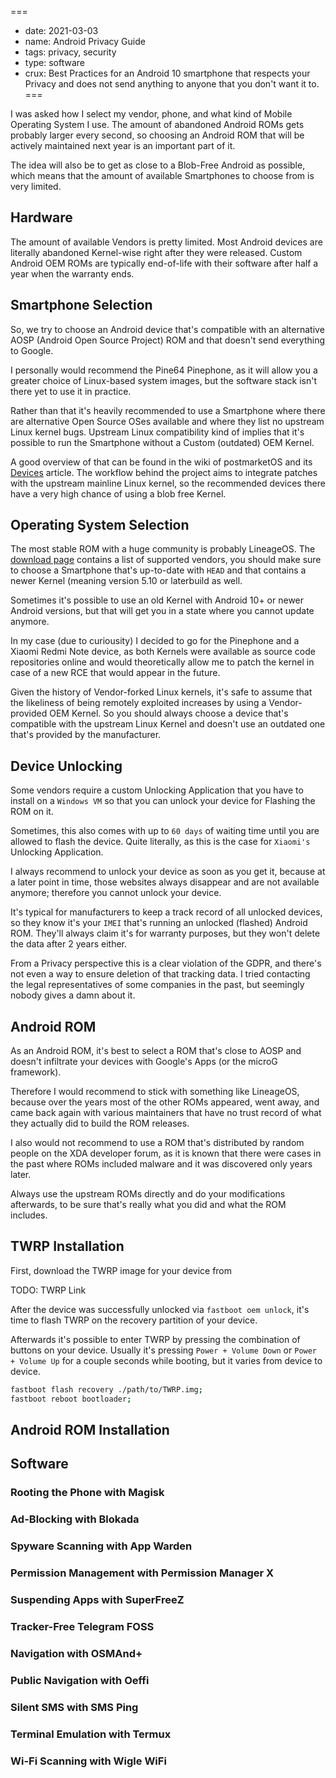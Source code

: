 ===
- date: 2021-03-03
- name: Android Privacy Guide
- tags: privacy, security
- type: software
- crux: Best Practices for an Android 10 smartphone that respects your Privacy and does not send anything to anyone that you don't want it to.
===

I was asked how I select my vendor, phone, and what kind of Mobile
Operating System I use. The amount of abandoned Android ROMs gets
probably larger every second, so choosing an Android ROM that will
be actively maintained next year is an important part of it.

The idea will also be to get as close to a Blob-Free Android as
possible, which means that the amount of available Smartphones
to choose from is very limited.

## Hardware

The amount of available Vendors is pretty limited. Most Android
devices are literally abandoned Kernel-wise right after they
were released. Custom Android OEM ROMs are typically end-of-life
with their software after half a year when the warranty ends.

## Smartphone Selection

So, we try to choose an Android device that's compatible with
an alternative AOSP (Android Open Source Project) ROM and that
doesn't send everything to Google.

I personally would recommend the Pine64 Pinephone, as it will
allow you a greater choice of Linux-based system images, but
the software stack isn't there yet to use it in practice.

Rather than that it's heavily recommended to use a Smartphone
where there are alternative Open Source OSes available and
where they list no upstream Linux kernel bugs. Upstream Linux
compatibility kind of implies that it's possible to run the
Smartphone without a Custom (outdated) OEM Kernel.

A good overview of that can be found in the wiki of postmarketOS
and its [Devices](https://wiki.postmarketos.org/wiki/Devices)
article. The workflow behind the project aims to integrate
patches with the upstream mainline Linux kernel, so the recommended
devices there have a very high chance of using a blob free Kernel.

## Operating System Selection

The most stable ROM with a huge community is probably LineageOS.
The [download page](https://download.lineageos.org) contains a
list of supported vendors, you should make sure to choose a
Smartphone that's up-to-date with `HEAD` and that contains a
newer Kernel (meaning version 5.10 or laterbuild as well.

Sometimes it's possible to use an old Kernel with Android 10+
or newer Android versions, but that will get you in a state
where you cannot update anymore.

In my case (due to curiousity) I decided to go for the
Pinephone and a Xiaomi Redmi Note device, as both Kernels
were available as source code repositories online and would
theoretically allow me to patch the kernel in case of a new
RCE that would appear in the future.

Given the history of Vendor-forked Linux kernels, it's safe
to assume that the likeliness of being remotely exploited
increases by using a Vendor-provided OEM Kernel. So you should
always choose a device that's compatible with the upstream
Linux Kernel and doesn't use an outdated one that's provided
by the manufacturer.

## Device Unlocking

Some vendors require a custom Unlocking Application that you
have to install on a `Windows VM` so that you can unlock your
device for Flashing the ROM on it.

Sometimes, this also comes with up to `60 days` of waiting
time until you are allowed to flash the device. Quite literally,
as this is the case for `Xiaomi's` Unlocking Application.

I always recommend to unlock your device as soon as you get
it, because at a later point in time, those websites always
disappear and are not available anymore; therefore you cannot
unlock your device.

It's typical for manufacturers to keep a track record of all
unlocked devices, so they know it's your `IMEI` that's running
an unlocked (flashed) Android ROM. They'll always claim it's
for warranty purposes, but they won't delete the data after
2 years either.

From a Privacy perspective this is a clear violation of the GDPR,
and there's not even a way to ensure deletion of that tracking
data. I tried contacting the legal representatives of some
companies in the past, but seemingly nobody gives a damn about
it.

## Android ROM

As an Android ROM, it's best to select a ROM that's close to
AOSP and doesn't infiltrate your devices with Google's Apps
(or the microG framework).

Therefore I would recommend to stick with something like
LineageOS, because over the years most of the other ROMs
appeared, went away, and came back again with various
maintainers that have no trust record of what they actually
did to build the ROM releases.

I also would not recommend to use a ROM that's distributed
by random people on the XDA developer forum, as it is known
that there were cases in the past where ROMs included malware
and it was discovered only years later.

Always use the upstream ROMs directly and do your modifications
afterwards, to be sure that's really what you did and what the
ROM includes.

## TWRP Installation

First, download the TWRP image for your device from 

TODO: TWRP Link

After the device was successfully unlocked via `fastboot oem unlock`,
it's time to flash TWRP on the recovery partition of your device.

Afterwards it's possible to enter TWRP by pressing the combination
of buttons on your device. Usually it's pressing `Power + Volume Down`
or `Power + Volume Up` for a couple seconds while booting, but it
varies from device to device.

```bash
fastboot flash recovery ./path/to/TWRP.img;
fastboot reboot bootloader;
```

## Android ROM Installation

## Software

### Rooting the Phone with Magisk

### Ad-Blocking with Blokada

### Spyware Scanning with App Warden

### Permission Management with Permission Manager X

### Suspending Apps with SuperFreeZ

### Tracker-Free Telegram FOSS

### Navigation with OSMAnd+

### Public Navigation with Oeffi

### Silent SMS with SMS Ping

### Terminal Emulation with Termux

### Wi-Fi Scanning with Wigle WiFi

